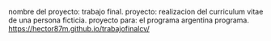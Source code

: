 nombre del proyecto: trabajo final.
proyecto: realizacion del curriculum vitae de una persona ficticia.
proyecto para: el programa argentina programa.
https://hector87m.github.io/trabajofinalcv/